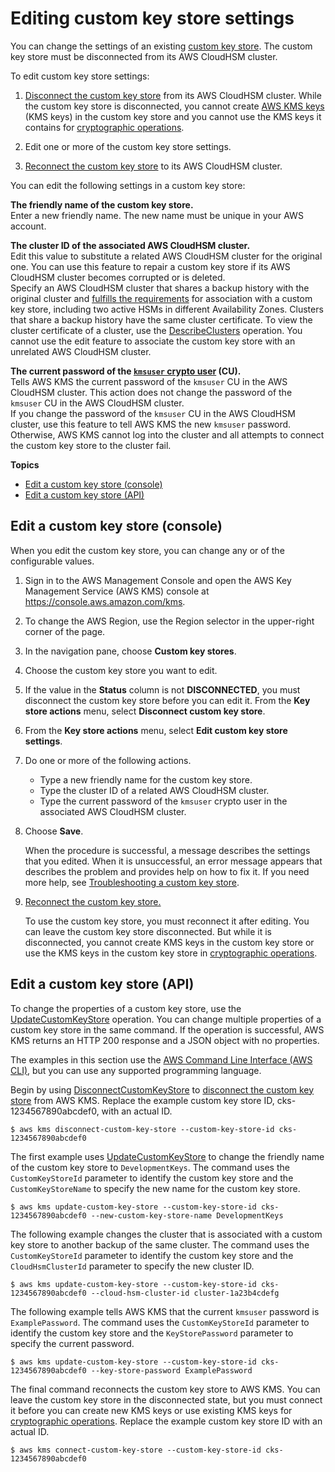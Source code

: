 # Editing custom key store settings<a name="update-keystore"></a>

You can change the settings of an existing [custom key store](key-store-concepts.md#concept-custom-key-store)\. The custom key store must be disconnected from its AWS CloudHSM cluster\.

To edit custom key store settings:

1. [Disconnect the custom key store](disconnect-keystore.md) from its AWS CloudHSM cluster\. While the custom key store is disconnected, you cannot create [AWS KMS keys](concepts.md#kms_keys) \(KMS keys\) in the custom key store and you cannot use the KMS keys it contains for [cryptographic operations](use-cmk-keystore.md)\. 

1. Edit one or more of the custom key store settings\.

1. [Reconnect the custom key store](disconnect-keystore.md) to its AWS CloudHSM cluster\.

You can edit the following settings in a custom key store:

**The friendly name of the custom key store\.**  
Enter a new friendly name\. The new name must be unique in your AWS account\.

**The cluster ID of the associated AWS CloudHSM cluster\.**  
Edit this value to substitute a related AWS CloudHSM cluster for the original one\. You can use this feature to repair a custom key store if its AWS CloudHSM cluster becomes corrupted or is deleted\.   
Specify an AWS CloudHSM cluster that shares a backup history with the original cluster and [fulfills the requirements](create-keystore.md#before-keystore) for association with a custom key store, including two active HSMs in different Availability Zones\. Clusters that share a backup history have the same cluster certificate\. To view the cluster certificate of a cluster, use the [DescribeClusters](https://docs.aws.amazon.com/cloudhsm/latest/APIReference/API_DescribeClusters.html) operation\. You cannot use the edit feature to associate the custom key store with an unrelated AWS CloudHSM cluster\. 

**The current password of the [`kmsuser` crypto user](key-store-concepts.md#concept-kmsuser) \(CU\)\.**  
Tells AWS KMS the current password of the `kmsuser` CU in the AWS CloudHSM cluster\. This action does not change the password of the `kmsuser` CU in the AWS CloudHSM cluster\.  
If you change the password of the `kmsuser` CU in the AWS CloudHSM cluster, use this feature to tell AWS KMS the new `kmsuser` password\. Otherwise, AWS KMS cannot log into the cluster and all attempts to connect the custom key store to the cluster fail\. 

**Topics**
+ [Edit a custom key store \(console\)](#update-keystore-console)
+ [Edit a custom key store \(API\)](#update-keystore-api)

## Edit a custom key store \(console\)<a name="update-keystore-console"></a>

When you edit the custom key store, you can change any or of the configurable values\.

1. Sign in to the AWS Management Console and open the AWS Key Management Service \(AWS KMS\) console at [https://console\.aws\.amazon\.com/kms](https://console.aws.amazon.com/kms)\.

1. To change the AWS Region, use the Region selector in the upper\-right corner of the page\.

1. In the navigation pane, choose **Custom key stores**\.

1. Choose the custom key store you want to edit\. 

1. If the value in the **Status** column is not **DISCONNECTED**, you must disconnect the custom key store before you can edit it\. From the **Key store actions** menu, select **Disconnect custom key store**\.

1. From the **Key store actions** menu, select **Edit custom key store settings**\.

1. Do one or more of the following actions\.
   + Type a new friendly name for the custom key store\.
   + Type the cluster ID of a related AWS CloudHSM cluster\.
   + Type the current password of the `kmsuser` crypto user in the associated AWS CloudHSM cluster\.

1. Choose **Save**\.

   When the procedure is successful, a message describes the settings that you edited\. When it is unsuccessful, an error message appears that describes the problem and provides help on how to fix it\. If you need more help, see [Troubleshooting a custom key store](fix-keystore.md)\.

1. [Reconnect the custom key store\.](disconnect-keystore.md)

   To use the custom key store, you must reconnect it after editing\. You can leave the custom key store disconnected\. But while it is disconnected, you cannot create KMS keys in the custom key store or use the KMS keys in the custom key store in [cryptographic operations](use-cmk-keystore.md)\.

## Edit a custom key store \(API\)<a name="update-keystore-api"></a>

To change the properties of a custom key store, use the [UpdateCustomKeyStore](https://docs.aws.amazon.com/kms/latest/APIReference/API_UpdateCustomKeyStore.html) operation\. You can change multiple properties of a custom key store in the same command\. If the operation is successful, AWS KMS returns an HTTP 200 response and a JSON object with no properties\.

The examples in this section use the [AWS Command Line Interface \(AWS CLI\)](https://aws.amazon.com/cli/), but you can use any supported programming language\. 

Begin by using [DisconnectCustomKeyStore](https://docs.aws.amazon.com/kms/latest/APIReference/API_DisconnectCustomKeyStore.html) to [disconnect the custom key store](disconnect-keystore.md) from AWS KMS\. Replace the example custom key store ID, cks\-1234567890abcdef0, with an actual ID\.

```
$ aws kms disconnect-custom-key-store --custom-key-store-id cks-1234567890abcdef0
```

The first example uses [UpdateCustomKeyStore](https://docs.aws.amazon.com/kms/latest/APIReference/API_UpdateCustomKeyStore.html) to change the friendly name of the custom key store to `DevelopmentKeys`\. The command uses the `CustomKeyStoreId` parameter to identify the custom key store and the `CustomKeyStoreName` to specify the new name for the custom key store\.

```
$ aws kms update-custom-key-store --custom-key-store-id cks-1234567890abcdef0 --new-custom-key-store-name DevelopmentKeys
```

The following example changes the cluster that is associated with a custom key store to another backup of the same cluster\. The command uses the `CustomKeyStoreId` parameter to identify the custom key store and the `CloudHsmClusterId` parameter to specify the new cluster ID\. 

```
$ aws kms update-custom-key-store --custom-key-store-id cks-1234567890abcdef0 --cloud-hsm-cluster-id cluster-1a23b4cdefg
```

The following example tells AWS KMS that the current `kmsuser` password is `ExamplePassword`\. The command uses the `CustomKeyStoreId` parameter to identify the custom key store and the `KeyStorePassword` parameter to specify the current password\.

```
$ aws kms update-custom-key-store --custom-key-store-id cks-1234567890abcdef0 --key-store-password ExamplePassword
```

The final command reconnects the custom key store to AWS KMS\. You can leave the custom key store in the disconnected state, but you must connect it before you can create new KMS keys or use existing KMS keys for [cryptographic operations](use-cmk-keystore.md)\. Replace the example custom key store ID with an actual ID\.

```
$ aws kms connect-custom-key-store --custom-key-store-id cks-1234567890abcdef0
```